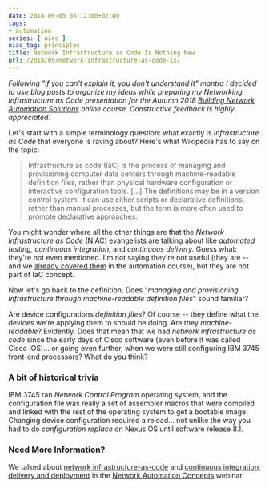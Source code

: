 ```yaml
---
date: 2018-09-05 08:12:00+02:00
tags:
- automation
series: [ niac ]
niac_tag: principles
title: Network Infrastructure as Code Is Nothing New
url: /2018/09/network-infrastructure-as-code-is/
---
```

*Following "if you can't explain it, you don't understand it" mantra I decided to use blog posts to organize my ideas while preparing my Networking Infrastructure as Code presentation for the Autumn 2018 [Building Network Automation Solutions](https://www.ipspace.net/Building_Network_Automation_Solutions) online course. Constructive feedback is highly appreciated.*

Let's start with a simple terminology question: what exactly is *Infrastructure as Code* that everyone is raving about? Here's what Wikipedia has to say on the topic:
<!--more-->
> Infrastructure as code (IaC) is the process of managing and provisioning computer data centers through machine-readable definition files, rather than physical hardware configuration or interactive configuration tools. \[...\] The definitions may be in a version control system. It can use either scripts or declarative definitions, rather than manual processes, but the term is more often used to promote declarative approaches.

You might wonder where all the other things are that the *Network Infrastructure as Code* (NIAC) evangelists are talking about like *automated testing, continuous integration,* and *continuous delivery.* Guess what: they're not even mentioned. I'm not saying they're not useful (they are -- and we [already covered them](https://my.ipspace.net/bin/list?id=NetAutSol&module=5) in the automation course), but they are not part of IaC concept.

Now let's go back to the definition. Does "*managing and provisioning infrastructure through machine-readable definition files*" sound familiar?

Are device configurations *definition files*? Of course -- they define what the devices we're applying them to should be doing. Are they *machine-readable*? Evidently. Does that mean that we had *network infrastructure as code* since the early days of Cisco software (even before it was called Cisco IOS)... or going even further, when we were still configuring IBM 3745 front-end processors? What do you think?

### A bit of historical trivia

IBM 3745 ran *Network Control Program* operating system, and the configuration file was really a set of assembler macros that were compiled and linked with the rest of the operating system to get a bootable image. Changing device configuration required a reload... not unlike the way you had to do *configuration replace* on Nexus OS until software release 8.1.

### Need More Information?

We talked about [network infrastructure-as-code](https://my.ipspace.net/bin/list?id=AutConcepts#NIAC) and [continuous integration, delivery and deployment](https://my.ipspace.net/bin/list?id=AutConcepts#CICD) in the [Network Automation Concepts](https://www.ipspace.net/Network_Automation_Concepts) webinar.
